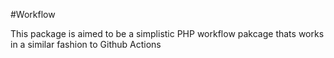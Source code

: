 #Workflow

This package is aimed to be a simplistic PHP workflow pakcage thats works in a similar fashion to Github Actions